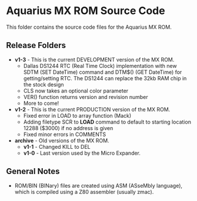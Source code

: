 # Aquarius MX ROM Source Code
This folder contains the source code files for the Aquarius MX ROM.

## Release Folders
 - **v1-3** - This is the current DEVELOPMENT version of the MX ROM.
   - Dallas DS1244 RTC (Real Time Clock) implementation with new SDTM (SET DateTime) command and DTM$() (GET DateTime) for getting/setting RTC. The DS1244 can replace the 32kb RAM chip in the stock design
   - CLS now takes an optional color parameter
   - VER() function returns version and revision number
   - More to come!
 - **v1-2** - This is the current PRODUCTION version of the MX ROM.
   - Fixed error in LOAD to array function (Mack)
   - Adding filetype SCR to **LOAD** command to default to starting location 12288 ($3000) if no address is given
   - Fixed minor errors in COMMENTS
 - **archive** - Old versions of the MX ROM.
   - **v1-1** - Changed KILL to DEL
   - **v1-0** - Last version used by the Micro Expander.

## General Notes
- ROM/BIN (BINary) files are created using ASM (ASseMbly language), which is compiled using a Z80 assembler (usually zmac).
